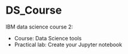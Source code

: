 # DS_Course
IBM data science course 2:
- Course: Data Science tools
- Practical lab: Create your Jupyter notebook
